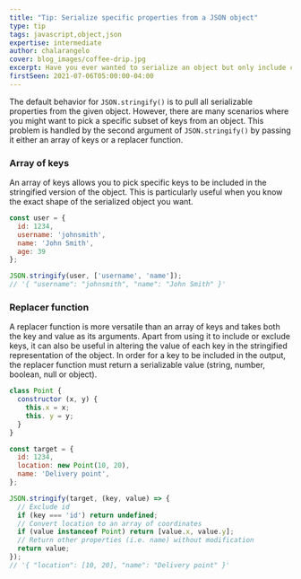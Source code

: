 ```yaml
---
title: "Tip: Serialize specific properties from a JSON object"
type: tip
tags: javascript,object,json
expertise: intermediate
author: chalarangelo
cover: blog_images/coffee-drip.jpg
excerpt: Have you ever wanted to serialize an object but only include certain keys? Turns out JavaScript provides an easy way to do this!
firstSeen: 2021-07-06T05:00:00-04:00
---
```


The default behavior for `JSON.stringify()` is to pull all serializable properties from the given object. However, there are many scenarios where you might want to pick a specific subset of keys from an object. This problem is handled by the second argument of `JSON.stringify()` by passing it either an array of keys or a replacer function.

### Array of keys

An array of keys allows you to pick specific keys to be included in the stringified version of the object. This is particularly useful when you know the exact shape of the serialized object you want.

```js
const user = {
  id: 1234,
  username: 'johnsmith',
  name: 'John Smith',
  age: 39
};

JSON.stringify(user, ['username', 'name']);
// '{ "username": "johnsmith", "name": "John Smith" }'
```

### Replacer function

A replacer function is more versatile than an array of keys and takes both the key and value as its arguments. Apart from using it to include or exclude keys, it can also be useful in altering the value of each key in the stringified representation of the object. In order for a key to be included in the output, the replacer function must return a serializable value (string, number, boolean, null or object).

```js
class Point {
  constructor (x, y) {
    this.x = x;
    this. y = y;
  }
}

const target = {
  id: 1234,
  location: new Point(10, 20),
  name: 'Delivery point',
};

JSON.stringify(target, (key, value) => {
  // Exclude id
  if (key === 'id') return undefined;
  // Convert location to an array of coordinates
  if (value instanceof Point) return [value.x, value.y];
  // Return other properties (i.e. name) without modification
  return value;
});
// '{ "location": [10, 20], "name": "Delivery point" }'
```
